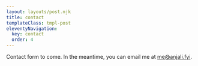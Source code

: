 ```yaml
---
layout: layouts/post.njk
title: contact
templateClass: tmpl-post
eleventyNavigation:
  key: contact
  order: 4
---
```


Contact form to come. In the meantime, you can email me at me@anjali.fyi.